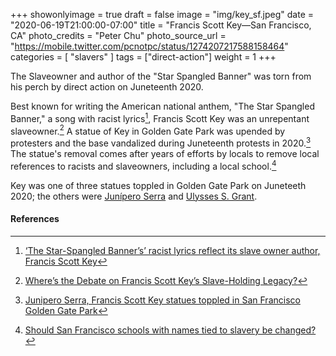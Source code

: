 +++
showonlyimage = true
draft = false
image = "img/key_sf.jpeg"
date = "2020-06-19T21:00:00-07:00"
title = "Francis Scott Key—San Francisco, CA"
photo_credits = "Peter Chu"
photo_source_url = "https://mobile.twitter.com/pcnotpc/status/1274207217588158464"
categories = [ "slavers" ]
tags = ["direct-action"]
weight = 1
+++

The Slaveowner and author of the "Star Spangled Banner" was torn from his perch by direct action on Juneteenth 2020.

<!--more-->

Best known for writing the American national anthem, "The Star Spangled Banner," a song with racist lyrics[^1], Francis Scott Key was an unrepentant slaveowner.[^2] A statue of Key in Golden Gate Park was upended by protesters and the base vandalized during Juneteenth protests in 2020.[^3] The statue's removal comes after years of efforts by locals to remove local references to racists and slaveowners, including a local school.[^4]

Key was one of three statues toppled in Golden Gate Park on Juneteeth 2020; the others were [Junípero Serra](../serra-sf/) and [Ulysses S. Grant](../grant-sf).

#### References

[^1]: [‘The Star-Spangled Banner’s’ racist lyrics reflect its slave owner author, Francis Scott Key](https://theundefeated.com/features/the-star-spangled-banners-racist-lyrics-reflect-its-slaveowner-author-francis-scott-key/)

[^2]: [Where’s the Debate on Francis Scott Key’s Slave-Holding Legacy?](https://www.smithsonianmag.com/smithsonian-institution/wheres-debate-francis-scott-keys-slave-holding-legacy-180959550/)

[^3]: [Junipero Serra, Francis Scott Key statues toppled in San Francisco Golden Gate Park](https://www.ktvu.com/news/junipero-serra-francis-scott-key-statues-toppled-in-san-francisco-golden-gate-park)

[^4]: [Should San Francisco schools with names tied to slavery be changed?](https://abc7news.com/sf-school-names-changed-racist-san-francisco-slavery/1501022/)
